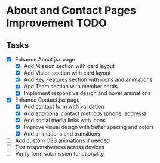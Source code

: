 # About and Contact Pages Improvement TODO

## Tasks
- [x] Enhance About.jsx page
  - [x] Add Mission section with card layout
  - [x] Add Vision section with card layout
  - [x] Add Key Features section with icons and animations
  - [x] Add Team section with member cards
  - [x] Implement responsive design and hover animations
- [x] Enhance Contact.jsx page
  - [x] Add contact form with validation
  - [x] Add additional contact methods (phone, address)
  - [x] Add social media links with icons
  - [x] Improve visual design with better spacing and colors
  - [x] Add animations and transitions
- [ ] Add custom CSS animations if needed
- [ ] Test responsiveness across devices
- [ ] Verify form submission functionality
